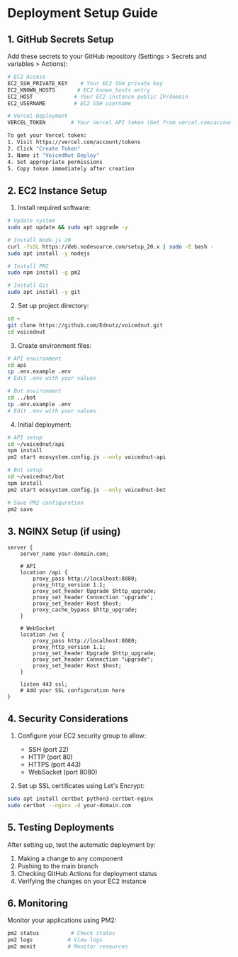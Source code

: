 # Deployment Setup Guide

## 1. GitHub Secrets Setup

Add these secrets to your GitHub repository (Settings > Secrets and variables > Actions):

```bash
# EC2 Access
EC2_SSH_PRIVATE_KEY    # Your EC2 SSH private key
EC2_KNOWN_HOSTS       # EC2 known_hosts entry
EC2_HOST             # Your EC2 instance public IP/domain
EC2_USERNAME         # EC2 SSH username

# Vercel Deployment
VERCEL_TOKEN        # Your Vercel API token (Get from vercel.com/account/tokens)

To get your Vercel token:
1. Visit https://vercel.com/account/tokens
2. Click "Create Token"
3. Name it "VoicedNut Deploy"
4. Set appropriate permissions
5. Copy token immediately after creation
```

## 2. EC2 Instance Setup

1. Install required software:

```bash
# Update system
sudo apt update && sudo apt upgrade -y

# Install Node.js 20
curl -fsSL https://deb.nodesource.com/setup_20.x | sudo -E bash -
sudo apt install -y nodejs

# Install PM2
sudo npm install -g pm2

# Install Git
sudo apt install -y git
```

2. Set up project directory:

```bash
cd ~
git clone https://github.com/Ednutz/voicednut.git
cd voicednut
```

3. Create environment files:

```bash
# API environment
cd api
cp .env.example .env
# Edit .env with your values

# Bot environment
cd ../bot
cp .env.example .env
# Edit .env with your values
```

4. Initial deployment:

```bash
# API setup
cd ~/voicednut/api
npm install
pm2 start ecosystem.config.js --only voicednut-api

# Bot setup
cd ~/voicednut/bot
npm install
pm2 start ecosystem.config.js --only voicednut-bot

# Save PM2 configuration
pm2 save
```

## 3. NGINX Setup (if using)

```nginx
server {
    server_name your-domain.com;

    # API
    location /api {
        proxy_pass http://localhost:8080;
        proxy_http_version 1.1;
        proxy_set_header Upgrade $http_upgrade;
        proxy_set_header Connection 'upgrade';
        proxy_set_header Host $host;
        proxy_cache_bypass $http_upgrade;
    }

    # WebSocket
    location /ws {
        proxy_pass http://localhost:8080;
        proxy_http_version 1.1;
        proxy_set_header Upgrade $http_upgrade;
        proxy_set_header Connection "upgrade";
        proxy_set_header Host $host;
    }

    listen 443 ssl;
    # Add your SSL configuration here
}
```

## 4. Security Considerations

1. Configure your EC2 security group to allow:

   - SSH (port 22)
   - HTTP (port 80)
   - HTTPS (port 443)
   - WebSocket (port 8080)

2. Set up SSL certificates using Let's Encrypt:

```bash
sudo apt install certbot python3-certbot-nginx
sudo certbot --nginx -d your-domain.com
```

## 5. Testing Deployments

After setting up, test the automatic deployment by:

1. Making a change to any component
2. Pushing to the main branch
3. Checking GitHub Actions for deployment status
4. Verifying the changes on your EC2 instance

## 6. Monitoring

Monitor your applications using PM2:

```bash
pm2 status          # Check status
pm2 logs           # View logs
pm2 monit          # Monitor resources
```

